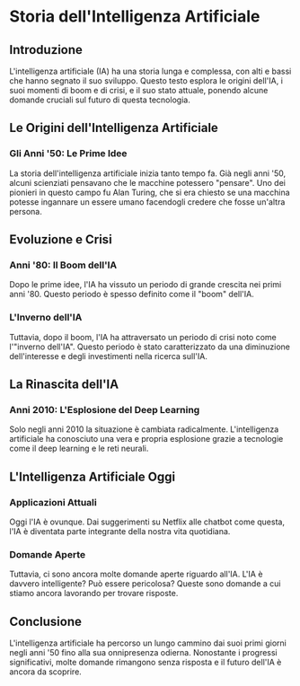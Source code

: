 # Storia dell'Intelligenza Artificiale

## Introduzione

L'intelligenza artificiale (IA) ha una storia lunga e complessa, con alti e bassi che hanno segnato il suo sviluppo. Questo testo esplora le origini dell'IA, i suoi momenti di boom e di crisi, e il suo stato attuale, ponendo alcune domande cruciali sul futuro di questa tecnologia.

## Le Origini dell'Intelligenza Artificiale

### Gli Anni '50: Le Prime Idee

La storia dell'intelligenza artificiale inizia tanto tempo fa. Già negli anni '50, alcuni scienziati pensavano che le macchine potessero "pensare". Uno dei pionieri in questo campo fu Alan Turing, che si era chiesto se una macchina potesse ingannare un essere umano facendogli credere che fosse un'altra persona.

## Evoluzione e Crisi

### Anni '80: Il Boom dell'IA

Dopo le prime idee, l'IA ha vissuto un periodo di grande crescita nei primi anni '80. Questo periodo è spesso definito come il "boom" dell'IA.

### L'Inverno dell'IA

Tuttavia, dopo il boom, l'IA ha attraversato un periodo di crisi noto come l'"inverno dell'IA". Questo periodo è stato caratterizzato da una diminuzione dell'interesse e degli investimenti nella ricerca sull'IA.

## La Rinascita dell'IA

### Anni 2010: L'Esplosione del Deep Learning

Solo negli anni 2010 la situazione è cambiata radicalmente. L'intelligenza artificiale ha conosciuto una vera e propria esplosione grazie a tecnologie come il deep learning e le reti neurali.

## L'Intelligenza Artificiale Oggi

### Applicazioni Attuali

Oggi l'IA è ovunque. Dai suggerimenti su Netflix alle chatbot come questa, l'IA è diventata parte integrante della nostra vita quotidiana.

### Domande Aperte

Tuttavia, ci sono ancora molte domande aperte riguardo all'IA. L'IA è davvero intelligente? Può essere pericolosa? Queste sono domande a cui stiamo ancora lavorando per trovare risposte.

## Conclusione

L'intelligenza artificiale ha percorso un lungo cammino dai suoi primi giorni negli anni '50 fino alla sua onnipresenza odierna. Nonostante i progressi significativi, molte domande rimangono senza risposta e il futuro dell'IA è ancora da scoprire.